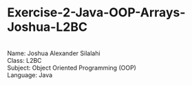 # Exercise-2-Java-OOP-Arrays-Joshua-L2BC
<br>
Name: Joshua Alexander Silalahi
<br>
Class: L2BC
<br>
Subject: Object Oriented Programming (OOP)
<br>
Language: Java
